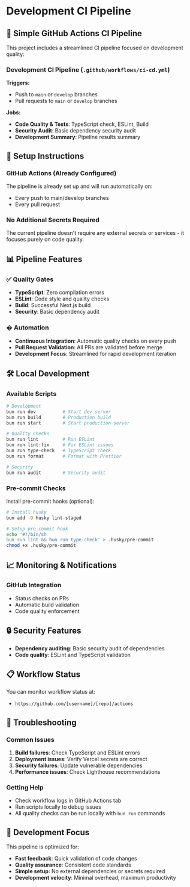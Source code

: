 # Development CI Pipeline

## 🚀 Simple GitHub Actions CI Pipeline

This project includes a streamlined CI pipeline focused on development quality:

### Development CI Pipeline (`.github/workflows/ci-cd.yml`)

**Triggers:**
- Push to `main` or `develop` branches
- Pull requests to `main` or `develop` branches

**Jobs:**
- **Code Quality & Tests**: TypeScript check, ESLint, Build
- **Security Audit**: Basic dependency security audit
- **Development Summary**: Pipeline results summary

## 🔧 Setup Instructions

### GitHub Actions (Already Configured)

The pipeline is already set up and will run automatically on:
- Every push to main/develop branches
- Every pull request

### No Additional Secrets Required

The current pipeline doesn't require any external secrets or services - it focuses purely on code quality.

## 📊 Pipeline Features

### ✅ Quality Gates

- **TypeScript**: Zero compilation errors
- **ESLint**: Code style and quality checks  
- **Build**: Successful Next.js build
- **Security**: Basic dependency audit

### � Automation

- **Continuous Integration**: Automatic quality checks on every push
- **Pull Request Validation**: All PRs are validated before merge
- **Development Focus**: Streamlined for rapid development iteration

## 🛠 Local Development

### Available Scripts

```bash
# Development
bun run dev          # Start dev server
bun run build        # Production build
bun run start        # Start production server

# Quality Checks  
bun run lint         # Run ESLint
bun run lint:fix     # Fix ESLint issues
bun run type-check   # TypeScript check
bun run format       # Format with Prettier

# Security
bun run audit        # Security audit
```

### Pre-commit Checks

Install pre-commit hooks (optional):

```bash
# Install husky
bun add -D husky lint-staged

# Setup pre-commit hook
echo '#!/bin/sh
bun run lint && bun run type-check' > .husky/pre-commit
chmod +x .husky/pre-commit
```

## 📈 Monitoring & Notifications

### GitHub Integration
- Status checks on PRs
- Automatic build validation
- Code quality enforcement

## 🔒 Security Features

- **Dependency auditing**: Basic security audit of dependencies
- **Code quality**: ESLint and TypeScript validation

## 📋 Workflow Status

You can monitor workflow status at:
- `https://github.com/[username]/[repo]/actions`

## 🚨 Troubleshooting

### Common Issues

1. **Build failures**: Check TypeScript and ESLint errors
2. **Deployment issues**: Verify Vercel secrets are correct
3. **Security failures**: Update vulnerable dependencies
4. **Performance issues**: Check Lighthouse recommendations

### Getting Help

- Check workflow logs in GitHub Actions tab
- Run scripts locally to debug issues
- All quality checks can be run locally with `bun run` commands

## 🎯 Development Focus

This pipeline is optimized for:
- **Fast feedback**: Quick validation of code changes
- **Quality assurance**: Consistent code standards
- **Simple setup**: No external dependencies or secrets required
- **Development velocity**: Minimal overhead, maximum productivity
